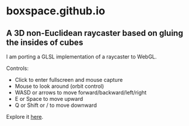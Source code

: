 # boxspace.github.io
## A 3D non-Euclidean raycaster based on gluing the insides of cubes

I am porting a GLSL implementation of a raycaster to WebGL.  

Controls: 
 - Click to enter fullscreen and mouse capture
 - Mouse to look around (orbit control)
 - WASD or arrows to move forward/backward/left/right
 - E or Space to move upward
 - Q or Shift or / to move downward

Explore it [here](https://boxspace.github.io/raycaster.html).
